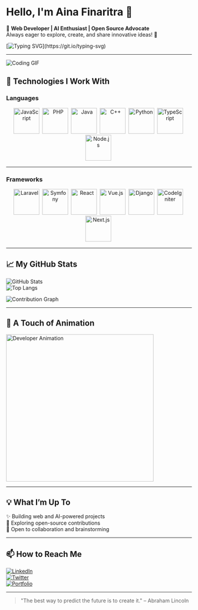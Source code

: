 # Hello, I'm Aina Finaritra 👋  

🌟 **Web Developer | AI Enthusiast | Open Source Advocate**  
Always eager to explore, create, and share innovative ideas! 🚀  

[![Typing SVG](https://readme-typing-svg.herokuapp.com?size=25&duration=3000&color=F72585&lines=Welcome+to+my+GitHub+Profile!;Passionate+about+Web+and+AI!;Open+to+Collaborations!)](https://git.io/typing-svg)

---

![Coding GIF](https://media.giphy.com/media/qgQUggAC3Pfv687qPC/giphy.gif)  

## 🔧 Technologies I Work With  

### Languages  
<div align="center">
  <img src="https://cdn.jsdelivr.net/npm/simple-icons@v3/icons/javascript.svg" title="JavaScript" alt="JavaScript" width="70" height="70"/>&nbsp;
  <img src="https://cdn.jsdelivr.net/npm/simple-icons@v3/icons/php.svg" title="PHP" alt="PHP" width="70" height="70"/>&nbsp;
  <img src="https://cdn.jsdelivr.net/npm/simple-icons@v3/icons/java.svg" title="Java" alt="Java" width="70" height="70"/>&nbsp;
  <img src="https://cdn.jsdelivr.net/npm/simple-icons@v3/icons/cplusplus.svg" title="C++" alt="C++" width="70" height="70"/>&nbsp;
  <img src="https://cdn.jsdelivr.net/npm/simple-icons@v3/icons/python.svg" title="Python" alt="Python" width="70" height="70"/>&nbsp;
  <img src="https://cdn.jsdelivr.net/npm/simple-icons@v3/icons/typescript.svg" title="TypeScript" alt="TypeScript" width="70" height="70"/>&nbsp;
  <img src="https://cdn.jsdelivr.net/npm/simple-icons@v3/icons/node-dot-js.svg" title="Node.js" alt="Node.js" width="70" height="70"/>&nbsp;
</div>  

---

### Frameworks  
<div align="center">
  <img src="https://cdn.jsdelivr.net/npm/simple-icons@v3/icons/laravel.svg" title="Laravel" alt="Laravel" width="70" height="70"/>&nbsp;
  <img src="https://cdn.jsdelivr.net/npm/simple-icons@v3/icons/symfony.svg" title="Symfony" alt="Symfony" width="70" height="70"/>&nbsp;
  <img src="https://cdn.jsdelivr.net/npm/simple-icons@v3/icons/react.svg" title="React" alt="React" width="70" height="70"/>&nbsp;
  <img src="https://cdn.jsdelivr.net/npm/simple-icons@v3/icons/vue-dot-js.svg" title="Vue.js" alt="Vue.js" width="70" height="70"/>&nbsp;
  <img src="https://cdn.jsdelivr.net/npm/simple-icons@v3/icons/django.svg" title="Django" alt="Django" width="70" height="70"/>&nbsp;
  <img src="https://cdn.jsdelivr.net/npm/simple-icons@v3/icons/codeigniter.svg" title="CodeIgniter" alt="CodeIgniter" width="70" height="70"/>&nbsp;
  <img src="https://cdn.jsdelivr.net/npm/simple-icons@v3/icons/next-dot-js.svg" title="Next.js" alt="Next.js" width="70" height="70"/>&nbsp;
</div>  

---

## 📈 My GitHub Stats  

![GitHub Stats](https://github-readme-stats.vercel.app/api?username=finaritraRak&show_icons=true&theme=radical)  
![Top Langs](https://github-readme-stats.vercel.app/api/top-langs/?username=finaritraRak&layout=compact&theme=radical)  

![Contribution Graph](https://github-readme-activity-graph.cyclic.app/graph?username=finaritraRak&theme=dracula)

---

## 🎨 A Touch of Animation  

<img src="https://assets9.lottiefiles.com/packages/lf20_9jnyp3t6.json" width="400" alt="Developer Animation" />  

---

## 💡 What I’m Up To  
✨ Building web and AI-powered projects  
🔭 Exploring open-source contributions  
💬 Open to collaboration and brainstorming  

---

## 📫 How to Reach Me  
[![LinkedIn](https://img.shields.io/badge/LinkedIn-Connect-blue)](https://www.linkedin.com/in/finaritraRak/)  
[![Twitter](https://img.shields.io/badge/Twitter-Follow-1DA1F2)](https://twitter.com/finaritraRak)  
[![Portfolio](https://img.shields.io/badge/Portfolio-Visit-FF5733)](https://username.github.io/)  

---

> "The best way to predict the future is to create it." – Abraham Lincoln  
